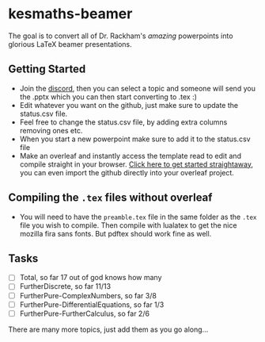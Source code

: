 # kesmaths-beamer
The goal is to convert all of Dr. Rackham's *amazing* powerpoints into glorious LaTeX beamer presentations. 

## Getting Started
- Join the [discord][1], then you can select a topic and someone will send you the .pptx which you can then start converting to .tex :)
- Edit whatever you want on the github, just make sure to update the status.csv file.
- Feel free to change the status.csv file, by adding extra columns removing ones etc.
- When you start a new powerpoint make sure to add it to the status.csv file
- Make an overleaf and instantly access the template read to edit and compile straight in your browser. [Click here to get started straightaway][2], you can even import the github directly into your overleaf project.

## Compiling the `.tex` files without overleaf
- You will need to have the `preamble.tex` file in the same folder as the `.tex` file you wish to compile. Then compile with lualatex to get the nice mozilla fira sans fonts. But pdftex should work fine as well.

## Tasks
- [ ] Total, so far 17 out of god knows how many
- [ ] FurtherDiscrete, so far 11/13
- [ ] FurtherPure-ComplexNumbers, so far 3/8
- [ ] FurtherPure-DifferentialEquations, so far 1/3
- [ ] FurtherPure-FurtherCalculus, so far 2/6

There are many more topics, just add them as you go along...

[1]: https://discord.gg/tYTMw4cnaU
[2]: https://www.overleaf.com/latex/templates/kesmaths-beamer/szhrknpcspsz
